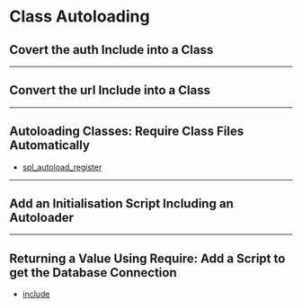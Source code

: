 # Class Autoloading

## Covert the auth Include into a Class

---

## Convert the url Include into a Class

---

## Autoloading Classes: Require Class Files Automatically

- [spl_autoload_register](https://www.php.net/manual/en/function.spl-autoload-register.php)

---

## Add an Initialisation Script Including an Autoloader

---

## Returning a Value Using Require: Add a Script to get the Database Connection

- [include ](https://www.php.net/manual/en/function.include.php)